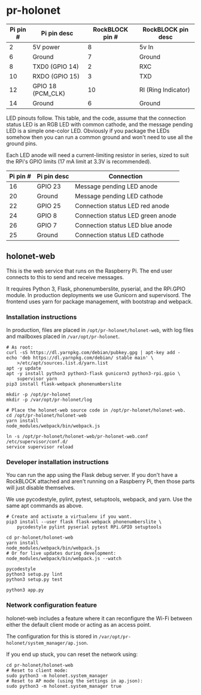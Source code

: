 # pr-holonet

| Pi pin # | Pi pin desc        | RockBLOCK pin # | RockBLOCK pin desc  |
|----------|--------------------|-----------------|---------------------|
| 2        | 5V power           | 8               | 5v In               |
| 6        | Ground             | 7               | Ground              |
| 8        | TXD0 (GPIO 14)     | 2               | RXC                 |
| 10       | RXDO (GPIO 15)     | 3               | TXD                 |
| 12       | GPIO 18 (PCM\_CLK) | 10              | RI (Ring Indicator) |
| 14       | Ground             | 6               | Ground              |

LED pinouts follow.  This table, and the code, assume that the connection
status LED is an RGB LED with common cathode, and the message pending LED
is a simple one-color LED.  Obviously if you package the LEDs somehow then
you can run a common ground and won't need to use all the ground pins.

Each LED anode will need a current-limiting resistor in series, sized to
suit the RPi's GPIO limits (17 mA limit at 3.3V is recommended).

| Pi pin # | Pi pin desc        | Connection                             |
|----------|--------------------|----------------------------------------|
| 16       | GPIO 23            | Message pending LED anode              |
| 20       | Ground             | Message pending LED cathode            |
| 22       | GPIO 25            | Connection status LED red anode        |
| 24       | GPIO 8             | Connection status LED green anode      |
| 26       | GPIO 7             | Connection status LED blue anode       |
| 25       | Ground             | Connection status LED cathode          |


## holonet-web

This is the web service that runs on the Raspberry Pi.  The end user
connects to this to send and receive messages.

It requires Python 3, Flask, phonenumberslite, pyserial,
and the RPi.GPIO module.  In production deployments we use Gunicorn and
supervisord.  The frontend uses yarn for package management, with
bootstrap and webpack.

### Installation instructions

In production, files are placed in `/opt/pr-holonet/holonet-web`, with
log files and mailboxes placed in `/var/opt/pr-holonet`.

```
# As root:
curl -sS https://dl.yarnpkg.com/debian/pubkey.gpg | apt-key add -
echo 'deb https://dl.yarnpkg.com/debian/ stable main' \
    >/etc/apt/sources.list.d/yarn.list
apt -y update
apt -y install python3 python3-flask gunicorn3 python3-rpi.gpio \
    supervisor yarn
pip3 install flask-webpack phonenumberslite

mkdir -p /opt/pr-holonet
mkdir -p /var/opt/pr-holonet/log

# Place the holonet-web source code in /opt/pr-holonet/holonet-web.
cd /opt/pr-holonet/holonet-web
yarn install
node_modules/webpack/bin/webpack.js

ln -s /opt/pr-holonet/holonet-web/pr-holonet-web.conf /etc/supervisor/conf.d/
service supervisor reload
```

### Developer installation instructions

You can run the app using the Flask debug server.  If you don't have
a RockBLOCK attached and aren't running on a Raspberry Pi, then those
parts will just disable themselves.

We use pycodestyle, pylint, pytest, setuptools, webpack, and yarn.
Use the same apt commands as above.

```
# Create and activate a virtualenv if you want.
pip3 install --user flask flask-webpack phonenumberslite \
    pycodestyle pylint pyserial pytest RPi.GPIO setuptools

cd pr-holonet/holonet-web
yarn install
node_modules/webpack/bin/webpack.js
# Or for live updates during development:
node_modules/webpack/bin/webpack.js --watch

pycodestyle
python3 setup.py lint
python3 setup.py test

python3 app.py
```

### Network configuration feature

holonet-web includes a feature where it can reconfigure the Wi-Fi between
either the default client mode or acting as an access point.

The configuration for this is stored in
`/var/opt/pr-holonet/system_manager/ap.json`.

If you end up stuck, you can reset the network using:

```
cd pr-holonet/holonet-web
# Reset to client mode:
sudo python3 -m holonet.system_manager
# Reset to AP mode (using the settings in ap.json):
sudo python3 -m holonet.system_manager true
```
